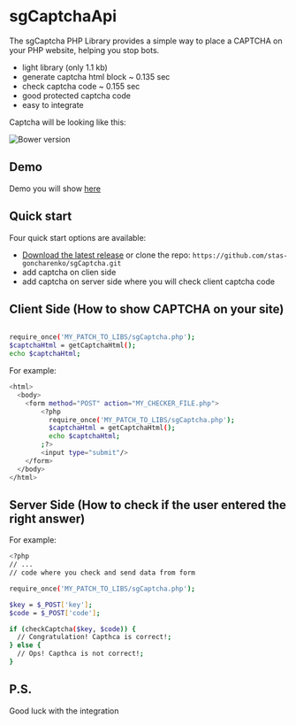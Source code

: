 sgCaptchaApi
==========

The sgCaptcha PHP Library provides a simple way to place a CAPTCHA on your PHP website, helping you stop bots.
- light library (only 1.1 kb)
- generate captcha html block ~ 0.135 sec
- check captcha code ~ 0.155 sec
- good protected captcha code
- easy to integrate

Captcha will be looking like this:

![Bower version](http://goncharenko.biz/img/libs/sgCaptcha/v1/captcha.png)

## Demo

Demo you will show [here](http://speakhunter.ru/test-captcha.php)

## Quick start

Four quick start options are available:

- [Download the latest release](https://github.com/stas-goncharenko/sgCaptcha/archive/master.zip) 
or clone the repo: `https://github.com/stas-goncharenko/sgCaptcha.git`
- add captcha on clien side
- add captcha on server side where you will check client captcha code


Client Side (How to show CAPTCHA on your site)
----------------------------------------------

```bash

require_once('MY_PATCH_TO_LIBS/sgCaptcha.php');
$captchaHtml = getCaptchaHtml();
echo $captchaHtml;
```

For example:

```bash
<html>
  <body>
    <form method="POST" action="MY_CHECKER_FILE.php">
        <?php 
          require_once('MY_PATCH_TO_LIBS/sgCaptcha.php');
          $captchaHtml = getCaptchaHtml();
          echo $captchaHtml;
        ;?>
        <input type="submit"/>
    </form>
  </body>
</html>
```


Server Side (How to check if the user entered the right answer)
--------------------------------------------------------------

For example:

```bash
<?php
// ...
// code where you check and send data from form

require_once('MY_PATCH_TO_LIBS/sgCaptcha.php');

$key = $_POST['key'];
$code = $_POST['code'];

if (checkCaptcha($key, $code)) {
  // Congratulation! Capthca is correct!;
} else {
  // Ops! Capthca is not correct!;
}
```

## P.S.
Good luck with the integration 

